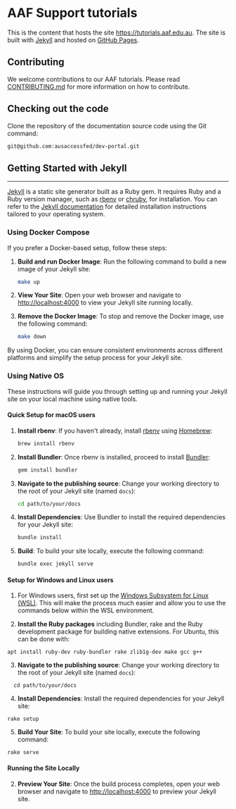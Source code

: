 # AAF Support tutorials

This is the content that hosts the site https://tutorials.aaf.edu.au.
The site is built with [Jekyll](https://jekyllrb.com/) and hosted on [GitHub Pages](https://pages.github.com/).

## Contributing

We welcome contributions to our AAF tutorials. Please read [CONTRIBUTING.md](docs/CONTRIBUTING.md) for more information on how to contribute.

## Checking out the code

Clone the repository of the documentation source code using the Git command:

```sh
git@github.com:ausaccessfed/dev-portal.git
```

## Getting Started with Jekyll
***

[Jekyll](https://jekyllrb.com/) is a static site generator built as a Ruby gem. It requires Ruby and a Ruby version manager, such as [rbenv](https://github.com/rbenv/rbenv) or [chruby](https://github.com/postmodern/chruby), for installation. You can refer to the [Jekyll documentation](https://jekyllrb.com/docs/installation/macos/) for detailed installation instructions tailored to your operating system.

### Using Docker Compose
If you prefer a Docker-based setup, follow these steps:

1. **Build and run Docker Image**: Run the following command to build a new image of your Jekyll site:
    ```bash
    make up
    ```

2. **View Your Site**: Open your web browser and navigate to [http://localhost:4000](http://localhost:4000) to view your Jekyll site running locally.
   

3. **Remove the Docker Image**: To stop and remove the Docker image, use the following command:
    ```bash
    make down
    ```

By using Docker, you can ensure consistent environments across different platforms and simplify the setup process for your Jekyll site.

### Using Native OS
These instructions will guide you through setting up and running your Jekyll site on your local machine using native tools.

#### Quick Setup for macOS users

1. **Install rbenv**: If you haven't already, install [rbenv](https://github.com/rbenv/rbenv) using [Homebrew](https://brew.sh/):
    ```bash
    brew install rbenv
    ```

2. **Install Bundler**: Once rbenv is installed, proceed to install [Bundler](https://bundler.io/):
    ```bash
    gem install bundler
    ```

3. **Navigate to the publishing source**: Change your working directory to the root of your Jekyll site (named `docs`):
    ```bash
    cd path/to/your/docs
    ```

4. **Install Dependencies**: Use Bundler to install the required dependencies for your Jekyll site:
    ```bash
    bundle install
    ```

1. **Build**: To build your site locally, execute the following command:
    ```bash
    bundle exec jekyll serve
    ```

#### Setup for Windows and Linux users

1. For Windows users, first set up the [Windows Subsystem for Linux (WSL)](https://docs.microsoft.com/en-us/windows/wsl/install). This will make the process much easier and allow you to use the commands below within the WSL environment.

2. **Install the Ruby packages** including Bundler, rake and the Ruby development package for building native extensions. For Ubuntu, this can be done with:
```shell
apt install ruby-dev ruby-bundler rake zlib1g-dev make gcc g++
```

3. **Navigate to the publishing source**: Change your working directory to the root of your Jekyll site (named `docs`):
```shell
  cd path/to/your/docs
```

4. **Install Dependencies**: Install the required dependencies for your Jekyll site:
```shell
rake setup
```

5. **Build Your Site**: To build your site locally, execute the following command:
```shell
rake serve
```

#### Running the Site Locally

2. **Preview Your Site**: Once the build process completes, open your web browser and navigate to [http://localhost:4000](http://localhost:4000) to preview your Jekyll site.
